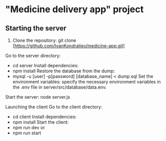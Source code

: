 # "Medicine delivery app" project
## Starting the server

1. Clone the repository:
    git clone [https://github.com/IvanKondratiev/medicine-app.git]

Go to the server directory:
-  cd server
Install dependencies:
-  npm install
Restore the database from the dump:
-  mysql -u [user] -p[password] [database_name] < dump.sql
Set the environment variables:
specify the necessary environment variables in the .env file in server/src/database/data.env.

Start the server:
node server.js

Launching the client
Go to the client directory:
-  cd client
Install dependencies:
-  npm install
Start the client:
-  npm run dev
or
-  npm run start